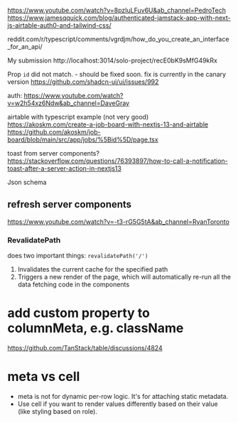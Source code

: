 https://www.youtube.com/watch?v=8pzIuLFuv6U&ab_channel=PedroTech
https://www.jamesqquick.com/blog/authenticated-jamstack-app-with-next-js-airtable-auth0-and-tailwind-css/

reddit.com/r/typescript/comments/vgrdjm/how_do_you_create_an_interface_for_an_api/

My submission http://localhost:3014/solo-project/recE0bK9sMfG49kRx

Prop `id` did not match. - should be fixed soon. fix is currently in the canary version
https://github.com/shadcn-ui/ui/issues/992

auth: https://www.youtube.com/watch?v=w2h54xz6Ndw&ab_channel=DaveGray


airtable with typescript example (not very good)
https://akoskm.com/create-a-job-board-with-nextjs-13-and-airtable
https://github.com/akoskm/job-board/blob/main/src/app/jobs/%5Bid%5D/page.tsx

toast from server components?
https://stackoverflow.com/questions/76393897/how-to-call-a-notification-toast-after-a-server-action-in-nextjs13

Json schema


## refresh server components
https://www.youtube.com/watch?v=-t3-rG5G5tA&ab_channel=RyanToronto

### RevalidatePath
does two important things: `revalidatePath('/')`
1. Invalidates the current cache for the specified path
2. Triggers a new render of the page, which will automatically re-run all the data fetching code in the components


# add custom property to columnMeta, e.g. className
https://github.com/TanStack/table/discussions/4824

# meta vs cell
- meta is not for dynamic per-row logic. It's for attaching static metadata.
- Use cell if you want to render values differently based on their value (like styling based on role).
